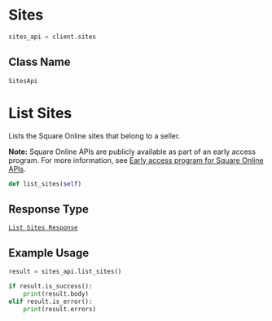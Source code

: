 # Sites

```python
sites_api = client.sites
```

## Class Name

`SitesApi`


# List Sites

Lists the Square Online sites that belong to a seller.

__Note:__ Square Online APIs are publicly available as part of an early access program. For more information, see [Early access program for Square Online APIs](https://developer.squareup.com/docs/online-api#early-access-program-for-square-online-apis).

```python
def list_sites(self)
```

## Response Type

[`List Sites Response`](/doc/models/list-sites-response.md)

## Example Usage

```python
result = sites_api.list_sites()

if result.is_success():
    print(result.body)
elif result.is_error():
    print(result.errors)
```

